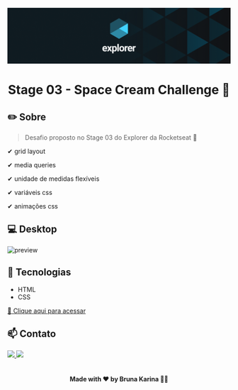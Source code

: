 ![preview](./images/explorer.png)

  <h1 align="center">Stage 03 - Space Cream Challenge 🍦</h1>

## ✏️ Sobre

> Desafio proposto no Stage 03 do Explorer da Rocketseat 🚀

✔ grid layout

✔ media queries

✔ unidade de medidas flexíveis

✔ variáveis css

✔ animações css

## 💻 Desktop

![preview](./images/preview.gif.gif)

## 🚀 Tecnologias

- HTML
- CSS

[🔗 Clique aqui para acessar](https://brunakarina.github.io./space-cream/)

## 📫 Contato

<div>
  <a href="https://www.linkedin.com/in/brunakarina/" target="_blank">
    <img src="https://img.shields.io/badge/LinkedIn-0077B5?style=for-the-badge&logo=linkedin&logoColor=white">
  </a>
  <a href="mailto:brubskarina@gmail.com" target="_blank">
    <img src="https://img.shields.io/badge/Gmail-D14836?style=for-the-badge&logo=gmail&logoColor=white">
  </a>
</div>

</br>

<h4 align="center">Made with ❤ by Bruna Karina 👋🏻</h4>
